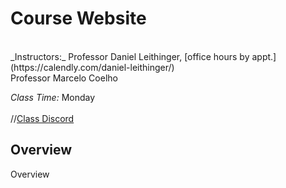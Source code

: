 # Course Website

<br>
_Instructors:_ Professor Daniel Leithinger, [office hours by appt.](https://calendly.com/daniel-leithinger/)<br> Professor Marcelo Coelho <br>

_Class Time:_ Monday  <br>
<br>
//[Class Discord]() <br>

## Overview

Overview
